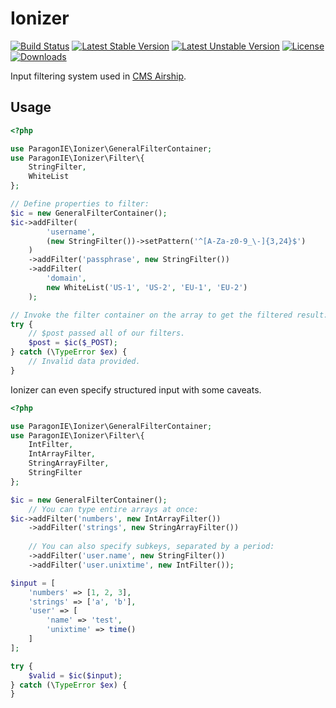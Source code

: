 # Ionizer

[![Build Status](https://travis-ci.org/paragonie/ionizer.svg?branch=master)](https://travis-ci.org/paragonie/ionizer)
[![Latest Stable Version](https://poser.pugx.org/paragonie/ionizer/v/stable)](https://packagist.org/packages/paragonie/ionizer)
[![Latest Unstable Version](https://poser.pugx.org/paragonie/ionizer/v/unstable)](https://packagist.org/packages/paragonie/ionizer)
[![License](https://poser.pugx.org/paragonie/ionizer/license)](https://packagist.org/packages/paragonie/ionizer)
[![Downloads](https://img.shields.io/packagist/dt/paragonie/ionizer.svg)](https://packagist.org/packages/paragonie/ionizer)

Input filtering system used in [CMS Airship](https://github.com/paragonie/airship).

## Usage

```php
<?php

use ParagonIE\Ionizer\GeneralFilterContainer;
use ParagonIE\Ionizer\Filter\{
    StringFilter,
    WhiteList
};

// Define properties to filter:
$ic = new GeneralFilterContainer();
$ic->addFilter(
        'username',
        (new StringFilter())->setPattern('^[A-Za-z0-9_\-]{3,24}$')
    )
    ->addFilter('passphrase', new StringFilter())
    ->addFilter(
        'domain',
        new WhiteList('US-1', 'US-2', 'EU-1', 'EU-2')
    );

// Invoke the filter container on the array to get the filtered result:
try {
    // $post passed all of our filters.
    $post = $ic($_POST);
} catch (\TypeError $ex) {
    // Invalid data provided.
}
```

Ionizer can even specify structured input with some caveats.

```php
<?php

use ParagonIE\Ionizer\GeneralFilterContainer;
use ParagonIE\Ionizer\Filter\{
    IntFilter,
    IntArrayFilter,
    StringArrayFilter,
    StringFilter
};

$ic = new GeneralFilterContainer();
    // You can type entire arrays at once:
$ic->addFilter('numbers', new IntArrayFilter())
    ->addFilter('strings', new StringArrayFilter())
    
    // You can also specify subkeys, separated by a period:
    ->addFilter('user.name', new StringFilter())
    ->addFilter('user.unixtime', new IntFilter());

$input = [
    'numbers' => [1, 2, 3],
    'strings' => ['a', 'b'],
    'user' => [
        'name' => 'test',
        'unixtime' => time()
    ]    
];

try {
    $valid = $ic($input);
} catch (\TypeError $ex) {
}
```
